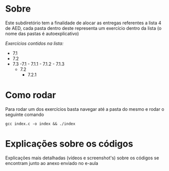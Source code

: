 # Sobre

Este subdiretório tem a finalidade de alocar as entregas referentes a lista 4 de AED, cada pasta dentro deste representa um exercício dentro da lista (o nome das pastas é autoexplicativo)

*Exercícios contidos na lista:*

- 7.1
- 7.2
- 7.3
	-7.1
		- 7.1.1
		- 7.1.2
		- 7.1.3
	- 7.2
		- 7.2.1

# Como rodar

  

Para rodar um dos exercícios basta navegar até a pasta do mesmo e rodar o seguinte comando

  

  

    gcc index.c -o index && ./index

  

# Explicações sobre os códigos

Explicações mais detalhadas (vídeos e screenshot's) sobre os códigos se encontram junto ao anexo enviado no e-aula

